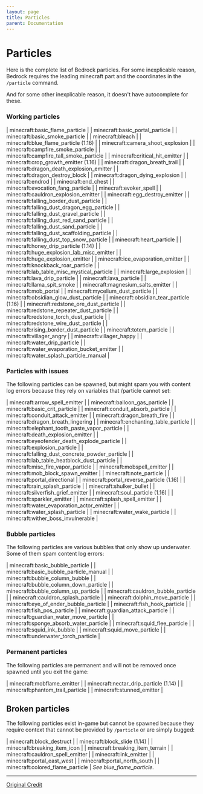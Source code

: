 ```yaml
---
layout: page
title: Particles
parent: Documentation
---
```


# Particles

Here is the complete list of Bedrock particles. For some inexplicable reason, Bedrock requires the leading minecraft part and the coordinates in the `/particle` command.

And for some other inexplicable reason, it doesn't have autocomplete for these.

### Working particles

| minecraft:basic_flame_particle              |
| minecraft:basic_portal_particle             |
| minecraft:basic_smoke_particle              |
| minecraft:bleach                            |
| minecraft:blue_flame_particle (1.16)        |
| minecraft:camera_shoot_explosion            |
| minecraft:campfire_smoke_particle           |
| minecraft:campfire_tall_smoke_particle      |
| minecraft:critical_hit_emitter              |
| minecraft:crop_growth_emitter (1.16)        |
| minecraft:dragon_breath_trail               |
| minecraft:dragon_death_explosion_emitter    |
| minecraft:dragon_destroy_block              |
| minecraft:dragon_dying_explosion            |
| minecraft:endrod                            |
| minecraft:end_chest                         |
| minecraft:evocation_fang_particle           |
| minecraft:evoker_spell                      |
| minecraft:cauldron_explosion_emitter        |
| minecraft:egg_destroy_emitter               |
| minecraft:falling_border_dust_particle      |
| minecraft:falling_dust_dragon_egg_particle  |
| minecraft:falling_dust_gravel_particle      |
| minecraft:falling_dust_red_sand_particle    |
| minecraft:falling_dust_sand_particle        |
| minecraft:falling_dust_scaffolding_particle |
| minecraft:falling_dust_top_snow_particle    |
| minecraft:heart_particle                    |
| minecraft:honey_drip_particle (1.14)        |
| minecraft:huge_explosion_lab_misc_emitter   |
| minecraft:huge_explosion_emitter            |
| minecraft:ice_evaporation_emitter           |
| minecraft:knockback_roar_particle           |
| minecraft:lab_table_misc_mystical_particle  |
| minecraft:large_explosion                   |
| minecraft:lava_drip_particle                |
| minecraft:lava_particle                     |
| minecraft:llama_spit_smoke                  |
| minecraft:magnesium_salts_emitter           |
| minecraft:mob_portal                        |
| minecraft:mycelium_dust_particle            |
| minecraft:obsidian_glow_dust_particle       |
| minecraft:obsidian_tear_particle (1.16)     |
| minecraft:redstone_ore_dust_particle        |
| minecraft:redstone_repeater_dust_particle   |
| minecraft:redstone_torch_dust_particle      |
| minecraft:redstone_wire_dust_particle       |
| minecraft:rising_border_dust_particle       |
| minecraft:totem_particle                    |
| minecraft:villager_angry                    |
| minecraft:villager_happy                    |
| minecraft:water_drip_particle               |
| minecraft:water_evaporation_bucket_emitter  |
| minecraft:water_splash_particle_manual      |

### Particles with issues

The following particles can be spawned, but might spam you with content log errors because they rely on variables that /particle cannot set:

| minecraft:arrow_spell_emitter                   |
| minecraft:balloon_gas_particle                  |
| minecraft:basic_crit_particle                   |
| minecraft:conduit_absorb_particle               |
| minecraft:conduit_attack_emitter                |
| minecraft:dragon_breath_fire                    |
| minecraft:dragon_breath_lingering               |
| minecraft:enchanting_table_particle             |
| minecraft:elephant_tooth_paste_vapor_particle   |
| minecraft:death_explosion_emitter               |
| minecraft:eyeofender_death_explode_particle     |
| minecraft:explosion_particle                    |
| minecraft:falling_dust_concrete_powder_particle |
| minecraft:lab_table_heatblock_dust_particle     |
| minecraft:misc_fire_vapor_particle              |
| minecraft:mobspell_emitter                      |
| minecraft:mob_block_spawn_emitter               |
| minecraft:note_particle                         |
| minecraft:portal_directional                    |
| minecraft:portal_reverse_particle (1.16)        |
| minecraft:rain_splash_particle                  |
| minecraft:shulker_bullet                        |
| minecraft:silverfish_grief_emitter              |
| minecraft:soul_particle (1.16)                  |
| minecraft:sparkler_emitter                      |
| minecraft:splash_spell_emitter                  |
| minecraft:water_evaporation_actor_emitter       |
| minecraft:water_splash_particle                 |
| minecraft:water_wake_particle                   |
| minecraft:wither_boss_invulnerable              |

### Bubble particles

The following particles are various bubbles that only show up underwater. Some of them spam content log errors:

| minecraft:basic_bubble_particle        |
| minecraft:basic_bubble_particle_manual |
| minecraft:bubble_column_bubble         |
| minecraft:bubble_column_down_particle  |
| minecraft:bubble_column_up_particle    |
| minecraft:cauldron_bubble_particle     |
| minecraft:cauldron_splash_particle     |
| minecraft:dolphin_move_particle        |
| minecraft:eye_of_ender_bubble_particle |
| minecraft:fish_hook_particle           |
| minecraft:fish_pos_particle            |
| minecraft:guardian_attack_particle     |
| minecraft:guardian_water_move_particle |
| minecraft:sponge_absorb_water_particle |
| minecraft:squid_flee_particle          |
| minecraft:squid_ink_bubble             |
| minecraft:squid_move_particle          |
| minecraft:underwater_torch_particle    |

### Permanent particles

The following particles are permanent and will not be removed once spawned until you exit the game:

| minecraft:mobflame_emitter            |
| minecraft:nectar_drip_particle (1.14) |
| minecraft:phantom_trail_particle      |
| minecraft:stunned_emitter             |

## Broken particles
The following particles exist in-game but cannot be spawned because they require context that cannot be provided by `/particle` or are simply bugged:

| minecraft:block_destruct         |
| minecraft:block_slide (1.14)     |
| minecraft:breaking_item_icon     |
| minecraft:breaking_item_terrain  |
| minecraft:cauldron_spell_emitter |
| minecraft:ink_emitter            |
| minecraft:portal_east_west       |
| minecraft:portal_north_south     |
| minecraft:colored_flame_particle |
*See blue_flame_particle.*

---
[Original Credit](https://www.reddit.com/r/MinecraftCommands/comments/cbd56p/i_need_a_list_of_bedrock_particles/etg8rt7/)
